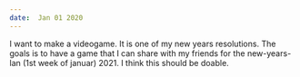 ```yaml
---
date:  Jan 01 2020
---
```

I want to make a videogame. It is one of my new years resolutions. The goals is to have a game that I can share with my friends for the new-years-lan (1st week of januar) 2021. I think this should be doable.